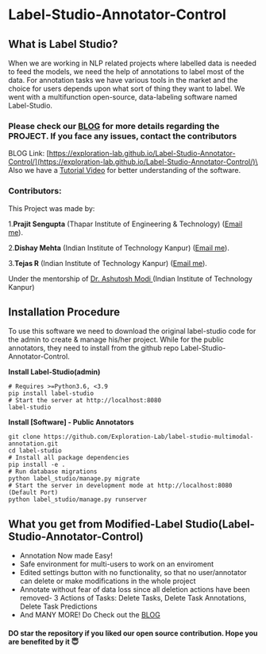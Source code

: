 # Label-Studio-Annotator-Control

## What is Label Studio?
When we are working in NLP related projects where labelled data is needed to feed the models, we need the help of annotations to label most of the data. For annotation tasks we have various tools in the market and the choice for users depends upon what sort of thing they want to label. We went with a multifunction open-source, data-labeling software named Label-Studio.

### Please check our [BLOG](https://exploration-lab.github.io/Label-Studio-Annotator-Control/) for more details regarding the PROJECT. If you face any issues, contact the contributors
BLOG Link: [https://exploration-lab.github.io/Label-Studio-Annotator-Control/](https://exploration-lab.github.io/Label-Studio-Annotator-Control/)\
Also we have a [Tutorial Video](https://drive.google.com/file/d/1sHGTmhcXgCzvOp9iUgVa6D8rOwb__7i9/view?usp=drivesdk) for better understanding of the software.

### Contributors:
This Project was made by:

1.**Prajit Sengupta** (Thapar Institute of Engineering & Technology) ([Email me](mailto:ratulsengupta8@gmail.com)).

2.**Dishay Mehta** (Indian Institute of Technology Kanpur) ([Email me](mailto:dishaym20@iitk.ac.in)).

3.**Tejas R** (Indian Institute of Technology Kanpur) ([Email me](mailto:tejasr20@iitk.ac.in)).

Under the mentorship of <a href="https://ashutosh-modi.github.io/"> Dr. Ashutosh Modi </a> (Indian Institute of Technology Kanpur)

## Installation Procedure
To use this software we need to download the original label-studio code for the admin to create & manage his/her project. While for the public annotators, they need to install from the github repo Label-Studio-Annotator-Control.

**Install Label-Studio(admin)**
```
# Requires >=Python3.6, <3.9
pip install label-studio
# Start the server at http://localhost:8080
label-studio
```

**Install [Software] - Public Annotators**
```
git clone https://github.com/Exploration-Lab/label-studio-multimodal-annotation.git
cd label-studio
# Install all package dependencies
pip install -e .
# Run database migrations
python label_studio/manage.py migrate
# Start the server in development mode at http://localhost:8080 (Default Port)
python label_studio/manage.py runserver
```

## What you get from Modified-Label Studio(Label-Studio-Annotator-Control)
- Annotation Now made Easy!
- Safe environment for multi-users to work on an enviroment
- Edited settings button with no functionality, so that no user/annotator can delete or make modifications in the whole project
- Annotate without fear of data loss since all deletion actions have been removed- 3 Actions of Tasks: Delete Tasks, Delete Task Annotations, Delete Task Predictions
- And MANY MORE! Do Check out the [BLOG](https://exploration-lab.github.io/Label-Studio-Annotator-Control/)

#### DO star the repository if you liked our open source contribution. Hope you are benefited by it :innocent:
